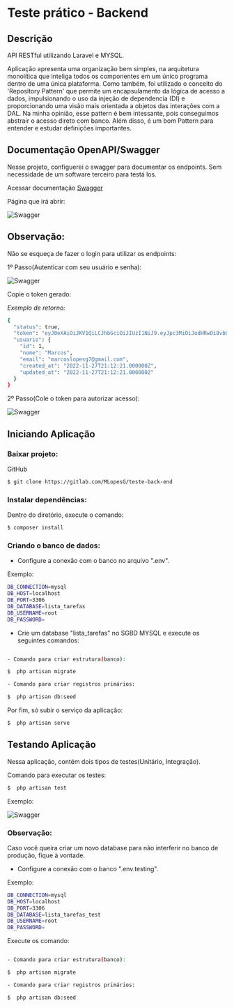 # Teste prático - Backend

## Descrição

API RESTful utilizando Laravel e MYSQL.

Aplicação apresenta uma organização bem simples, na arquitetura monolítica que inteliga todos os componentes em um único programa dentro de uma única plataforma.
Como também, foi utilizado o conceito do 'Repository Pattern' que permite um encapsulamento da lógica de acesso a dados, impulsionando o uso da injeção de dependencia (DI) e proporcionando uma visão mais orientada a objetos das interações com a DAL. Na minha opinião, esse pattern é bem intessante, pois conseguimos abstrair o acesso direto com banco. Além disso, é um bom Pattern para entender e estudar definições importantes.

## Documentação OpenAPI/Swagger

Nesse projeto, configuerei o swagger para documentar os endpoints. Sem necessidade de um software terceiro para testá los.

Acessar documentação [Swagger](http://localhost:8000/api/documentation)

Página que irá abrir:

![Swagger](https://gitlab.com/MLopesG/teste-back-end/-/raw/main/imagens/Documentation%20.png)

## Observação:

Não se esqueça de fazer o login para utilizar os endpoints:

1º Passo(Autenticar com seu usuário e senha):

![Swagger](https://gitlab.com/MLopesG/teste-back-end/-/raw/main/imagens/Login.png)

Copie o token gerado:

*Exemplo de retorno:*

```bash
{
  "status": true,
  "token": "eyJ0eXAiOiJKV1QiLCJhbGciOiJIUzI1NiJ9.eyJpc3MiOiJodHRwOi8vbG9jYWxob3N0OjgwMDAvYXBpL3YxL2dlcmVudGVzL2xvZ2luIiwiaWF0IjoxNjY5NTg4NDQ1LCJleHAiOjE2Njk1OTIwNDUsIm5iZiI6MTY2OTU4ODQ0NSwianRpIjoiTWgzUG5INlpuOTVwZDc2VSIsInN1YiI6IjEiLCJwcnYiOiIxNWJlNDhiNjdjNmE4YmM4ZjI1MjFlYzdlNzQ0MGM2MzliNjhlNjE5In0.BdB28RgwEAllB1NO6xd_s-86x3TAMtOTSd8x5AeBpl0",
  "usuario": {
    "id": 1,
    "nome": "Marcos",
    "email": "marcoslopesg7@gmail.com",
    "created_at": "2022-11-27T21:12:21.000000Z",
    "updated_at": "2022-11-27T21:12:21.000000Z"
  }
}

```

2º Passo(Cole o token para autorizar acesso):

![Swagger](https://gitlab.com/MLopesG/teste-back-end/-/raw/main/imagens/Auth.png)

## Iniciando Aplicação

### Baixar projeto:

GitHub

```bash
$ git clone https://gitlab.com/MLopesG/teste-back-end
```

### Instalar dependências:

Dentro do diretório, execute o comando:

```bash
$ composer install 
```

### Criando o banco de dados:

 - Configure a conexão com o banco no arquivo ".env". 

Exemplo:

```bash
DB_CONNECTION=mysql
DB_HOST=localhost
DB_PORT=3306
DB_DATABASE=lista_tarefas
DB_USERNAME=root
DB_PASSWORD=
```

 - Crie um database "lista_tarefas" no SGBD MYSQL e execute os seguintes comandos:

```bash

- Comando para criar estrutura(banco):

$  php artisan migrate

- Comando para criar registros primários:

$  php artisan db:seed  

```

Por fim, só subir o serviço da aplicação:

```bash
$  php artisan serve
```

## Testando Aplicação

Nessa aplicação, contém dois tipos de testes(Unitário, Integração).

Comando para executar os testes:

```bash
$  php artisan test
```

Exemplo:

![Swagger](https://gitlab.com/MLopesG/teste-back-end/-/raw/main/imagens/Teste.png)

### Observação: 

Caso você queira criar um novo database para não interferir no banco de produção, fique à vontade.

 - Configure a conexão com o banco ".env.testing". 

Exemplo:

```bash
DB_CONNECTION=mysql
DB_HOST=localhost
DB_PORT=3306
DB_DATABASE=lista_tarefas_test
DB_USERNAME=root
DB_PASSWORD=
```

Execute os comando:

```bash

- Comando para criar estrutura(banco):

$  php artisan migrate

- Comando para criar registros primários:

$  php artisan db:seed  

```